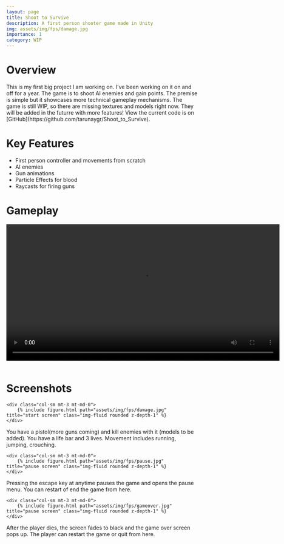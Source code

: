 ```yaml
---
layout: page
title: Shoot to Survive
description: A first person shooter game made in Unity
img: assets/img/fps/damage.jpg
importance: 1
category: WIP
---
```

<h1>Overview</h1>
This is my first big project I am working on. I've been working on it on and off for a year. The game is to shoot AI enemies and gain points. The premise is simple but it showcases more technical gameplay mechanisms. The game is still WIP, so there are missing textures and models right now. They will be added in the futurre with more features! View the current code is on [GitHub](https://github.com/tarunaygr/Shoot_to_Survive).
<!-- Every project has a beautiful feature showcase page.
It's easy to include images in a flexible 3-column grid format.
Make your photos 1/3, 2/3, or full width.
-->
<!-- To give your project a background in the portfolio page, just add the img tag to the front matter like so:  -->
<!-- 
    ---
    layout: page
    title: project
    description: a project with a background image
    img: /assets/img/12.jpg
    ---
 -->

<h1>Key Features</h1>

<ul>
<li>First person controller and movements from scratch</li>
<li>AI enemies</li>
<li>Gun animations</li>
<li>Particle Effects for blood</li>
<li>Raycasts for firing guns</li>


</ul>

<h1>Gameplay</h1>
<div class="row justify-content-center">
<video width="720" controls preload='auto'>
  <source src="../../assets/vid/fps.mp4" type="video/mp4">
  <!-- <source src="movie.ogg" type="video/ogg"> -->
  Your browser does not support the video tag.
</video>
</div>
<br>
<h1>Screenshots</h1>

<div class="row">

    <div class="col-sm mt-3 mt-md-0">
        {% include figure.html path="assets/img/fps/damage.jpg" title="start screen" class="img-fluid rounded z-depth-1" %}
    </div>
</div>
<div class="caption">
  You have a pistol(more guns coming) and kill enemies with it (models to be added). You have a life bar and 3 lives. Movement includes running, jumping, crouching.
</div>


<div class="row">

    <div class="col-sm mt-3 mt-md-0">
        {% include figure.html path="assets/img/fps/pause.jpg" title="pause screen" class="img-fluid rounded z-depth-1" %}
    </div>
</div>
<div class="caption">
    Pressing the escape key at anytime pauses the game and opens the pause menu. You can restart of end the game from here.
</div>
<div class="row">

    <div class="col-sm mt-3 mt-md-0">
        {% include figure.html path="assets/img/fps/gameover.jpg" title="pause screen" class="img-fluid rounded z-depth-1" %}
    </div>
</div>
<div class="caption">
    After the player dies, the screen fades to black and the game over screen pops up. The player can restart the game or quit from here.
</div>
